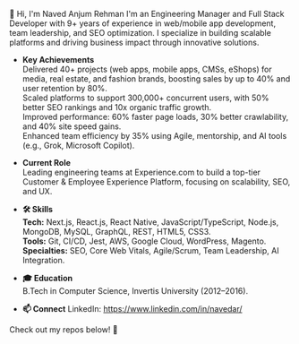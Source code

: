 👋 Hi, I'm Naved Anjum Rehman
I'm an Engineering Manager and Full Stack Developer with 9+ years of experience in web/mobile app development, team leadership, and SEO optimization. I specialize in building scalable platforms and driving business impact through innovative solutions.
- <b>Key Achievements</b> 
<br/>Delivered 40+ projects (web apps, mobile apps, CMSs, eShops) for media, real estate, and fashion brands, boosting sales by up to 40% and user retention by 80%.
<br/>Scaled platforms to support 300,000+ concurrent users, with 50% better SEO rankings and 10x organic traffic growth.
<br/>Improved performance: 60% faster page loads, 30% better crawlability, and 40% site speed gains.
<br/>Enhanced team efficiency by 35% using Agile, mentorship, and AI tools (e.g., Grok, Microsoft Copilot).

- <b>Current Role</b>
<br/>Leading engineering teams at Experience.com to build a top-tier Customer & Employee Experience Platform, focusing on scalability, SEO, and UX.


- <b>🛠️ Skills</b>
<br/><b>Tech:</b> Next.js, React.js, React Native, JavaScript/TypeScript, Node.js, MongoDB, MySQL, GraphQL, REST, HTML5, CSS3.
<br/><b>Tools:</b> Git, CI/CD, Jest, AWS, Google Cloud, WordPress, Magento.
<br/><b>Specialties:</b> SEO, Core Web Vitals, Agile/Scrum, Team Leadership, AI Integration.

- <b>🎓 Education</b>
<br/>B.Tech in Computer Science, Invertis University (2012–2016).

- <b>📫 Connect</b>
LinkedIn: https://www.linkedin.com/in/navedar/

Check out my repos below! 🚀
